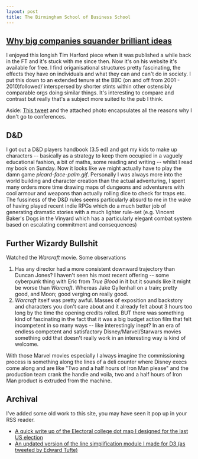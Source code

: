 ```yaml
---
layout: post
title: The Birmingham School of Business School
---
```


## <a href="http://timharford.com/2018/10/why-big-companies-squander-brilliant-ideas/">Why big companies squander brilliant ideas</a>

I enjoyed this longish Tim Harford piece when it was published a while back in the FT and it's stuck with me since then. Now it's on his website it's available for free. I find origanisational structures pretty fascinating, the effects they have on individuals and what they can and can't do in society. I put this down to an extended tenure at the BBC (on and off from 2001 - 2010)followed/ interspersed by shorter stints within other ostensibly comparable orgs doing similar things. It's interesting to compare and contrast but really that's a subject more suited to the pub I think.

Aside: <a href="https://twitter.com/TheAIConf/status/1050274822536622080">This tweet</a> and the attached photo encapsulates all the reasons why I don't go to conferences.

## D&D

I got out a D&D players handbook (3.5 ed) and got my kids to make up characters -- basically as a strategy to keep them occupied in a vaguely educational fashion, a bit of maths, some reading and writing -- whilst I read my book on Sunday. Now it looks like we might actually have to play the damn game _picard-face-palm.gif_. Personally I was always more into the world building and character creation than the actual adventuring, I spent many orders more time drawing maps of dungeons and adventurers with cool armour and weapons than actually rolling dice to check for traps etc. The fussiness of the D&D rules seems particularly absurd to me in the wake of having played recent indie RPGs which do a much better job of generating dramatic stories with a much lighter rule-set (e.g. Vincent Baker's Dogs in the Vinyard which has a particularly elegant combat system based on escalating commitment and consequences)

## Further Wizardy Bullshit

Watched the _Warcraft_ movie. Some observations 
 1. Has any director had a more consistent downward trajectory than Duncan Jones? I haven't seen his most recent offering -- some cyberpunk thing with Eric from _True Blood_ in it but it sounds like it might be worse than _Warcraft_. Whereas Jake Gyllenhall on a train; pretty good, and Moon; good verging on really good. 
 2. _Warcraft_ itself was pretty awful. Masses of exposition and backstory and characters you don't care about and it already felt about 3 hours too long by the time the opening credits rolled. BUT there was something kind of fascinating in the fact that it was a big budget action film that felt incompetent in so many ways -- like interestingly inept? In an era of endless competent and satisfactory Disney/Marvel/Starwars movies something odd that doesn't really work in an interesting way is kind of welcome. 

With those Marvel movies especially I always imagine the commissioning process is something along the lines of a deli counter where Disney execs come along and are like "Two and a half hours of Iron Man please" and the production team crank the handle and voila, two and a half hours of Iron Man product is extruded from the machine.

## Archival

I've added some old work to this site, you may have seen it pop up in your RSS reader.
 * <a href="http://www.toffeemilkshake.co.uk/words/2016/11/11/electoral-college-dots.html">A quick write up of the Electoral college dot map I designed for the last US election</a>
 * <a href="http://www.toffeemilkshake.co.uk/words/2018/10/12/line-simplification-revisited.html">An updated version of the line simplification module I made for D3 (as tweeted by Edward Tufte)</a>